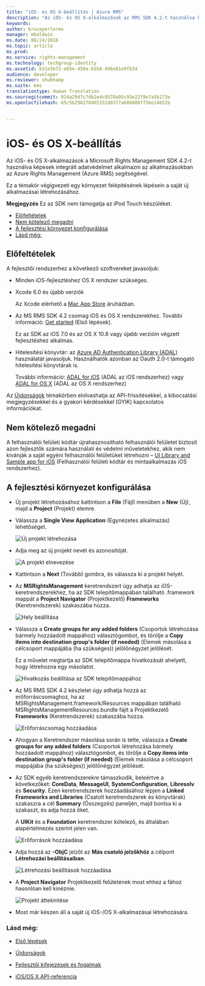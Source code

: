 ```yaml
---
title: "iOS- és OS X-beállítás | Azure RMS"
description: "Az iOS- és OS X-alkalmazások az RMS SDK 4.2-t használva képesek integrált adatvédelmet alkalmazni az alkalmazásokban az AAD RM segítségével."
keywords: 
author: bruceperlerms
manager: mbaldwin
ms.date: 08/24/2016
ms.topic: article
ms.prod: 
ms.service: rights-management
ms.technology: techgroup-identity
ms.assetid: b31e5b72-e65e-450a-b1b8-d46e81e9fb34
audience: developer
ms.reviewer: shubhamp
ms.suite: ems
translationtype: Human Translation
ms.sourcegitcommit: 024a29d7c7db2e4c0578a95c93e22f8e7a5b173e
ms.openlocfilehash: 65c5b290278405152d0377a686886ff5be14b52b


---
```


# iOS- és OS X-beállítás

Az iOS- és OS X-alkalmazások a Microsoft Rights Management SDK 4.2-t használva képesek integrált adatvédelmet alkalmazni az alkalmazásokban az Azure Rights Management (Azure RMS) segítségével.

Ez a témakör végigvezeti egy környezet felépítésének lépésein a saját új alkalmazásai létrehozásához.

**Megjegyzés**  Ez az SDK nem támogatja az iPod Touch készüléket.


-   [Előfeltételek](#prerequisites)
-   [Nem kötelező megadni](#optional)
-   [A fejlesztési környezet konfigurálása](#configuring-your-development-environment)
-   [Lásd még:](#see-also)

## Előfeltételek

A fejlesztői rendszerhez a következő szoftvereket javasoljuk:

-   Minden iOS-fejlesztéshez OS X rendszer szükséges.
-   Xcode 6.0 és újabb verziók

    Az Xcode elérhető a [Mac App Store](https://developer.apple.com/technologies/mac/) áruházban.

-   Az MS RMS SDK 4.2 csomag iOS és OS X rendszerekhez. További információ: [Get started](get-started.md) (Első lépések).

    Ez az SDK az iOS 7.0 és az OS X 10.8 vagy újabb verzióin végzett fejlesztéshez alkalmas.

-   Hitelesítési könyvtár: az [Azure AD Authentication Library (ADAL)](https://msdn.microsoft.com/library/jj573266.aspx) használatát javasoljuk. Használhatók azonban az Oauth 2.0-t támogató hitelesítési könyvtárak is.

    További információ: [ADAL for iOS](https://github.com/MSOpenTech/azure-activedirectory-library-for-ios) (ADAL az iOS rendszerhez) vagy [ADAL for OS X](https://github.com/MSOpenTech/azure-activedirectory-library-for-ios/tree/OSXUniversal) (ADAL az OS X rendszerhez)

Az [Újdonságok](release-notes.md) témakörben elolvashatja az API-frissítésekkel, a kibocsátási megjegyzésekkel és a gyakori kérdésekkel (GYIK) kapcsolatos információkat.

## Nem kötelező megadni

A felhasználói felületi kódtár újrahasznosítható felhasználói felületet biztosít azon fejlesztők számára használati és védelmi műveletekhez, akik nem kívánják a saját egyéni felhasználói felületüket létrehozni – [UI Library and Sample app for iOS](https://github.com/AzureAD/rms-sdk-ui-for-ios) (Felhasználói felületi kódtár és mintaalkalmazás iOS rendszerhez).

## A fejlesztési környezet konfigurálása

-   Új projekt létrehozásához kattintson a **File** (Fájl) menüben a **New** (Új), majd a **Project** (Projekt) elemre.
-   Válassza a **Single View Application** (Egynézetes alkalmazás) lehetőséget.

    ![Új projekt létrehozása](../media/iOS-Project.png)

-   Adja meg az új projekt nevét és azonosítóját.

    ![A projekt elnevezése](../media/iOS-project-options.png)

-   Kattintson a **Next** (Tovább) gombra, és válassza ki a projekt helyét.
-   Az **MSRightsManagement** keretrendszert úgy adhatja az iOS-keretrendszerekhez, ha az SDK telepítőmappában található .framework mappát a **Project Navigator** (Projektkezelő) **Frameworks** (Keretrendszerek) szakaszába húzza.

    ![Hely beállítása](../media/ios-add-dependencies-01a.png)

-   Válassza a **Create groups for any added folders** (Csoportok létrehozása bármely hozzáadott mappához) választógombot, és törölje a **Copy items into destination group's folder (if needed)** (Elemek másolása a célcsoport mappájába (ha szükséges)) jelölőnégyzet jelölését.

    Ez a művelet megtartja az SDK telepítőmappa hivatkozását ahelyett, hogy létrehozna egy másolatot.

    ![Hivatkozás beállítása az SDK telepítőmappához](../media/iOS-create-groups.png)

-   Az MS RMS SDK 4.2 készletet úgy adhatja hozzá az erőforráscsomaghoz, ha az MSRightsManagement.framework/Resources mappában található MSRightsManagementResources.bundle fájlt a Projektkezelő **Frameworks** (Keretrendszerek) szakaszába húzza.

    ![Erőforráscsomag hozzáadása](../media/iOS-add-resource-bundle-02a.png)

-   Ahogyan a Keretrendszer másolása során is tette, válassza a **Create groups for any added folders** (Csoportok létrehozása bármely hozzáadott mappához) választógombot, és törölje a **Copy items into destination group's folder (if needed)** (Elemek másolása a célcsoport mappájába (ha szükséges)) jelölőnégyzet jelölését.
-   Az SDK egyéb keretrendszerekre támaszkodik, beleértve a következőket: **CoreData**, **MessageUI**, **SystemConfiguration**, **Libresolv** és **Security**. Ezen keretrendszerek hozzáadásához lépjen a **Linked Frameworks and Libraries** (Csatolt keretrendszerek és könyvtárak) szakaszra a cél **Summary** (Összegzés) paneljén, majd bontsa ki a szakaszt, és adja hozzá őket.

    A **UIKit** és a **Foundation** keretrendszer kötelező, és általában alapértelmezés szerint jelen van.

    ![Erőforrások hozzáadása](../media/iOS-add-libraries.png)

-   Adja hozzá az **-ObjC** jelzőt az **Más csatoló jelzőkhöz** a célpont **Létrehozási beállításaiban**.

    ![Létrehozási beállítások hozzáadása](../media/iOS-linker-flags.png)

-   A **Project Navigator** Projektkezelő felületének most ehhez a fához hasonlóan kell kinéznie.

    ![Projekt áttekintése](../media/iOS-verify-setup-01a.png)

-   Most már készen áll a saját új iOS-/OS X-alkalmazásai létrehozására.

### Lásd még:

* [Első lépések](get-started.md)

* [Újdonságok](release-notes.md)

* [Fejlesztői kifejezések és fogalmak](core-concepts.md)

* [iOS/OS X API-referencia](/rights-management/sdk/4.2/api/ios/ios)

 

 






<!--HONumber=Aug16_HO4-->



